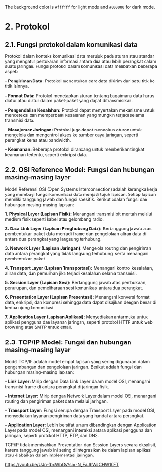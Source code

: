 The background color is `#ffffff` for light mode and `#000000` for dark mode.

# 2. Protokol

## 2.1. Fungsi protokol dalam komunikasi data

Protokol dalam konteks komunikasi data merujuk pada aturan atau standar yang mengatur pertukaran informasi antara dua atau lebih perangkat dalam suatu jaringan. Fungsi protokol dalam komunikasi data melibatkan beberapa aspek:

 **- Pengiriman Data:** Protokol menentukan cara data dikirim dari satu titik ke titik lainnya.

  **- Format Data:** Protokol menetapkan aturan tentang bagaimana data harus diatur atau diatur dalam paket-paket yang dapat ditransmisikan.

  **- Pengendalian Kesalahan:** Protokol dapat menyertakan mekanisme untuk mendeteksi dan memperbaiki kesalahan yang mungkin terjadi selama transmisi data.

  **- Manajemen Jaringan:** Protokol juga dapat mencakup aturan untuk mengelola dan mengontrol akses ke sumber daya jaringan, seperti perangkat keras atau bandwidth.

  **- Keamanan:** Beberapa protokol dirancang untuk memberikan tingkat keamanan tertentu, seperti enkripsi data.

  
## 2.2. OSI Reference Model: Fungsi dan hubungan    masing-masing layer

Model Referensi OSI (Open Systems Interconnection) adalah kerangka kerja yang membagi fungsi komunikasi data menjadi tujuh lapisan. Setiap lapisan memiliki tanggung jawab dan fungsi spesifik. Berikut adalah fungsi dan hubungan masing-masing lapisan:

  **1. Physical Layer (Lapisan Fisik):** Menangani transmisi bit mentah melalui medium fisik seperti kabel atau gelombang radio.

  **2. Data Link Layer (Lapisan Penghubung Data):** Bertanggung jawab atas pembentukan paket data menjadi frame dan pengelolaan aliran data di antara dua perangkat yang langsung terhubung.

  **3. Network Layer (Lapisan Jaringan):** Mengelola routing dan pengiriman data antara perangkat yang tidak langsung terhubung, serta menangani pembentukan paket.

  **4. Transport Layer (Lapisan Transportasi):** Menangani kontrol kesalahan, aliran data, dan pemulihan jika terjadi kesalahan selama transmisi.

  **5. Session Layer (Lapisan Sesi):** Bertanggung jawab atas pembukaan, penutupan, dan pemeliharaan sesi komunikasi antara dua perangkat.

  **6. Presentation Layer (Lapisan Presentasi):** Menangani konversi format data, enkripsi, dan kompresi sehingga data dapat disajikan dengan benar di kedua ujung komunikasi.

  **7. Application Layer (Lapisan Aplikasi):** Menyediakan antarmuka untuk aplikasi pengguna dan layanan jaringan, seperti protokol HTTP untuk web browsing atau SMTP untuk email.


## 2.3. TCP/IP Model: Fungsi dan hubungan masing-masing layer

Model TCP/IP adalah model empat lapisan yang sering digunakan dalam pengembangan dan pengelolaan jaringan. Berikut adalah fungsi dan hubungan masing-masing lapisan:

**- Link Layer:** Mirip dengan Data Link Layer dalam model OSI, menangani transmisi frame di antara perangkat di jaringan fisik.

**- Internet Layer:** Mirip dengan Network Layer dalam model OSI, menangani routing dan pengiriman paket data melalui jaringan.

**- Transport Layer:** Fungsi serupa dengan Transport Layer pada model OSI, menyediakan layanan pengiriman data yang handal antara perangkat.

**- Application Layer:** Lebih bersifat umum dibandingkan dengan Application Layer pada model OSI, menangani interaksi antara aplikasi pengguna dan jaringan, seperti protokol HTTP, FTP, dan DNS.

TCP/IP tidak memisahkan Presentation dan Session Layers secara eksplisit, karena tanggung jawab ini sering diintegrasikan ke dalam lapisan aplikasi atau diabaikan dalam implementasi jaringan.


https://youtu.be/UJn-fbxWbGs?si=-N_FaJhWdCHW10FT





